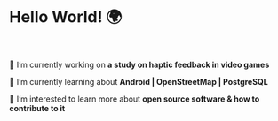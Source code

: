 <h1 align="left">Hello World! 🌍</h1>

<br/>

🔭 I’m currently working on **a study on haptic feedback in video games**

🌱 I’m currently learning about **Android  |  OpenStreetMap  |  PostgreSQL**

🤔 I’m interested to learn more about **open source software & how to contribute to it**
